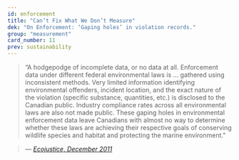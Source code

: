 ```yaml
---
id: enforcement
title: "Can’t Fix What We Don’t Measure"
dek: "On Enforcement: ‘Gaping holes’ in violation records."
group: "measurement"
card_number: 11
prev: sustainability
---
```

> “A hodgepodge of incomplete data, or no data at all. Enforcement data under different federal environmental laws is … gathered using inconsistent methods. Very limited information identifying environmental offenders, incident location, and the exact nature of the violation (specific substance, quantities, etc.) is disclosed to the Canadian public. Industry compliance rates across all environmental laws are also not made public. These gaping holes in environmental enforcement data leave Canadians with almost no way to determine whether these laws are achieving their respective goals of conserving wildlife species and habitat and protecting the marine environment."

> — <cite>[Ecojustice, December 2011][1]</cite>

[1]:http://www.documentcloud.org/documents/1845792-getting-tough-on-environmental-crime.html#document/p10/a213246

<div id="DC-note-213246" class="DC-note-container"></div>
<script src="//s3.amazonaws.com/s3.documentcloud.org/notes/loader.js"></script>
<script>
  dc.embed.loadNote('//www.documentcloud.org/documents/1845792-getting-tough-on-environmental-crime/annotations/213246.js');
</script>

